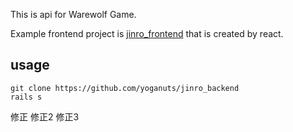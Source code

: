 This is api for Warewolf Game.

Example frontend project is [jinro_frontend](https://github.com/yoganuts/jinro_frontend) that is created by react.

## usage

```
git clone https://github.com/yoganuts/jinro_backend
rails s
```

修正
修正2
修正3
